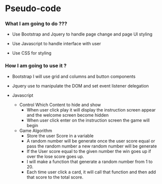 # Pseudo-code 

### What I am going to do ???
- Use Bootstrap and Jquery to handle page change and page UI styling

- Use Javascript to handle interface with user

- Use CSS for styling

### How I am going to use it ?

- Bootstrap I will use grid and columns and button components

- Jquery use to manipulate the DOM and set event listener delegation

- Javascript
    - Control Which Content to hide and show
        - When user click play it will display the instruction screen appear and the welcome screen become hidden
        - When user click enter on the instruction screen the game will begin
    - Game Algorithm
        - Store the user Score in a variable
        - A random number will be generate once the user score equal or pass the random number a new random number will be generate
        - If the User score equal to the given number the win goes up if over the lose score goes up.
        - I will make a function that generate a random number from 1 to 20.
        - Each time user click a card, it will call that function and then add that score to the total score.
        

